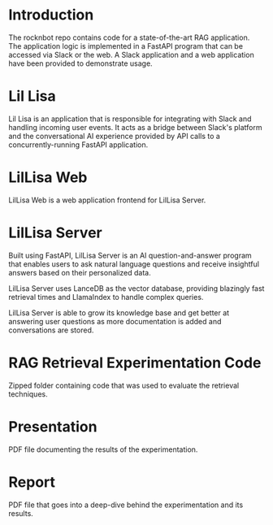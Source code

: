 # Introduction

The rocknbot repo contains code for a state-of-the-art RAG application. The application logic is implemented in a FastAPI program that can be accessed via Slack or the web. A Slack application and a web application have been provided to demonstrate usage.

# Lil Lisa

Lil Lisa is an application that is responsible for integrating with Slack and handling incoming user events. It acts as a bridge between Slack's platform and the conversational AI experience provided by API calls to a concurrently-running FastAPI application.

# LilLisa Web

LilLisa Web is a web application frontend for LilLisa Server.

# LilLisa Server

Built using FastAPI, LilLisa Server is an AI question-and-answer program that enables users to ask natural language questions and receive insightful answers based on their personalized data.

LilLisa Server uses LanceDB as the vector database, providing blazingly fast retrieval times and LlamaIndex to handle complex queries.

LilLisa Server is able to grow its knowledge base and get better at answering user questions as more documentation is added and conversations are stored.

# RAG Retrieval Experimentation Code

Zipped folder containing code that was used to evaluate the retrieval techniques.

# Presentation

PDF file documenting the results of the experimentation.

# Report

PDF file that goes into a deep-dive behind the experimentation and its results.
